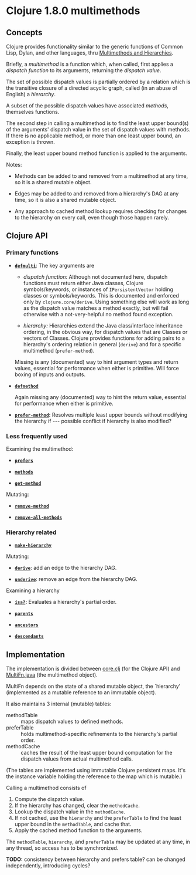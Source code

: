 # Clojure 1.8.0 multimethods

## Concepts

Clojure provides functionality similar to the generic functions of 
Common Lisp, Dylan, and other languages, thru 
[Multimethods and Hierarchies](https://clojure.org/reference/multimethods).

Briefly, a _multimethod_ is a function which, when called, first 
applies a _dispatch function_ to its arguments, returning the 
_dispatch value_. 

The set of possible dispatch values is partially
ordered by a relation which is the transitive closure
of a directed acyclic graph, called (in an abuse of English) 
a _hierarchy_. 

A subset of the possible dispatch values
have associated _methods_, themselves functions. 

The second step in calling a multimethod is to find 
the least upper bound(s) of the arguments' dispatch value 
in the set of dispatch values with methods.
If there is no applicable method, or more than one least upper bound, 
an exception is thrown.

Finally, the least upper bound method function is applied 
to the arguments.

Notes: 

- Methods can be added to and removed from a multimethod at any time,
so it is a shared mutable object.

- Edges may be added to and removed from a hierarchy's DAG 
at any time, so it is also a shared mutable object.

- Any approach to cached method lookup requires checking for changes
to the hierarchy on every call, even though those happen rarely.

## Clojure API

### Primary functions

- __[`defmulti`](https://clojure.github.io/clojure/clojure.core-api.html#clojure.core/defmulti)__:
The key arguments are 

   - _dispatch function:_ Although not documented here,
dispatch functions must return either Java classes, 
Clojure symbols/keywords, or instances
of `IPersistentVector` holding classes or symbols/keywords.
This is documented and enforced only by `clojure.core/derive`.
Using something else will work as long as the dispatch value
matches a method exactly, but will fail otherwise with a not-very-helpful no method found exception.

  - _hierarchy:_ Hierarchies extend the 
Java class/interface inheritance ordering, in the obvious way, 
for dispatch values that are Classes or vectors of Classes.
Clojure provides functions for adding pairs to a hierarchy's ordering relation
in general (`derive`) and for a specific multimethod (`prefer-method`).

  Missing is any (documented) way to hint argument types and 
  return values, essential for performance when either is 
  primitive. Will force boxing of inputs and outputs.

- __[`defmethod`](https://clojure.github.io/clojure/clojure.core-api.html#clojure.core/defmethod)__

  Again missing any (documented) way to hint the 
  return value, essential for performance when either is 
  primitive.

- __[`prefer-method`](https://clojure.github.io/clojure/clojure.core-api.html#clojure.core/prefer-method):__ Resolves multiple least upper bounds without modifying the hierarchy if --- possible conflict if hierarchy is also modified?

### Less frequently used 

Examining the multimethod:

- __[`prefers`](https://clojure.github.io/clojure/clojure.core-api.html#clojure.core/prefers)__

- __[`methods`](https://clojure.github.io/clojure/clojure.core-api.html#clojure.core/prefer-method)__

- __[`get-method`](https://clojure.github.io/clojure/clojure.core-api.html#clojure.core/get-method)__

Mutating:

- __[`remove-method`](https://clojure.github.io/clojure/clojure.core-api.html#clojure.core/remove-method)__

- __[`remove-all-methods`](https://clojure.github.io/clojure/clojure.core-api.html#clojure.core/remove-method)__

### Hierarchy related

- __[`make-hierarchy`](https://clojure.github.io/clojure/clojure.core-api.html#clojure.core/make-hierarchy)__

Mutating:

- __[`derive`](https://clojure.github.io/clojure/clojure.core-api.html#clojure.core/derive)__: add an edge to the hierarchy DAG.

- __[`underive`](https://clojure.github.io/clojure/clojure.core-api.html#clojure.core/underive)__: remove an edge from the hierarchy DAG.

Examining a hierarchy

- __[`isa?`](https://clojure.github.io/clojure/clojure.core-api.html#clojure.core/isa?):__ Evaluates a hierarchy's partial order. 

- __[`parents`](https://clojure.github.io/clojure/clojure.core-api.html#clojure.core/parents)__

- __[`ancestors`](https://clojure.github.io/clojure/clojure.core-api.html#clojure.core/ancestors)__

- __[`descendants`](https://clojure.github.io/clojure/clojure.core-api.html#clojure.core/descendants)__


## Implementation

The implementation is divided between 
[core.clj](https://github.com/clojure/clojure/blob/master/src/clj/clojure/core.clj)
(for the Clojure API)
and 
[MultiFn.java](https://github.com/clojure/clojure/blob/master/src/jvm/clojure/lang/MultiFn.java)
(the multimethod object).


MultiFn depends on the state of a shared mutable object, the 
`hierarchy' (implemented as a mutable reference to an immutable object).

It also maintains 3 internal (mutable) tables:
<dl>
<dt>methodTable</dt>
<dd>maps dispatch values to defined methods.</dd>
<dt>preferTable</dt>
<dd>holds multimethod-specific refinements to the hierarchy's partial order.</dd>
<dt>methodCache</dt>
<dd>caches the result of the least upper bound computation
for the dispatch values from actual multimethod calls.</dd>
</dl>
(The tables are implemented using immutable Clojure persistent maps.
It's the instance variable holding the reference to the map which
is mutable.)

Calling a multimethod consists of
1. Compute the dispatch value.
2. If the hierarchy has changed, clear the `methodCache`.
3. Lookup the dispatch value in the `methodCache`.
3. If not cached, use the `hierarchy` and the `preferTable` to find
  the least upper bound in the `methodTable`, and cache that.
4. Apply the cached method function to the arguments.

The `methodTable`, `hierarchy`, and `preferTable` may be updated
at any time, in any thread, so access has to be synchronized.

**TODO:** consistency between hierarchy and prefers table?
can be changed independently, introducing cycles?




